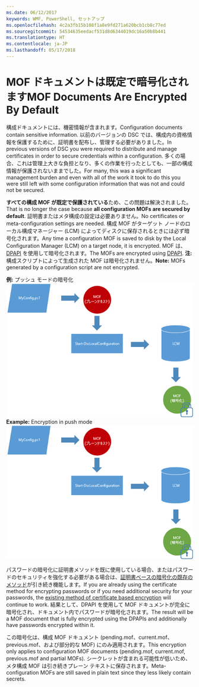 ```yaml
---
ms.date: 06/12/2017
keywords: WMF, PowerShell, セットアップ
ms.openlocfilehash: 4c2a3fb15b108f1a8e9fd271a620bcb1cb8c77ed
ms.sourcegitcommit: 54534635eedacf531d8d6344019dc16a50b8b441
ms.translationtype: HT
ms.contentlocale: ja-JP
ms.lasthandoff: 05/17/2018
---
```

# <a name="mof-documents-are-encrypted-by-default"></a><span data-ttu-id="3738d-102">MOF ドキュメントは既定で暗号化されます</span><span class="sxs-lookup"><span data-stu-id="3738d-102">MOF Documents Are Encrypted By Default</span></span>

<span data-ttu-id="3738d-103">構成ドキュメントには、機密情報が含まれます。</span><span class="sxs-lookup"><span data-stu-id="3738d-103">Configuration documents contain sensitive information.</span></span> <span data-ttu-id="3738d-104">以前のバージョンの DSC では、構成内の資格情報を保護するために、証明書を配布し、管理する必要がありました。</span><span class="sxs-lookup"><span data-stu-id="3738d-104">In previous versions of DSC you were required to distribute and manage certificates in order to secure credentials within a configuration.</span></span> <span data-ttu-id="3738d-105">多くの場合、これは管理上大きな負担となり、多くの作業を行ったとしても、一部の構成情報が保護されないままでした。</span><span class="sxs-lookup"><span data-stu-id="3738d-105">For many, this was a significant management burden and even with all of the work it took to do this you were still left with some configuration information that was not and could not be secured.</span></span>

<span data-ttu-id="3738d-106">**すべての構成 MOF が既定で保護されている**ため、この問題は解決されました。</span><span class="sxs-lookup"><span data-stu-id="3738d-106">That is no longer the case because **all configuration MOFs are secured by default**.</span></span> <span data-ttu-id="3738d-107">証明書またはメタ構成の設定は必要ありません。</span><span class="sxs-lookup"><span data-stu-id="3738d-107">No certificates or meta-configuration settings are needed.</span></span> <span data-ttu-id="3738d-108">構成 MOF がターゲット ノードのローカル構成マネージャー (LCM) によってディスクに保存されるときには必ず暗号化されます。</span><span class="sxs-lookup"><span data-stu-id="3738d-108">Any time a configuration MOF is saved to disk by the Local Configuration Manager (LCM) on a target node, it is encrypted.</span></span> <span data-ttu-id="3738d-109">MOF は、[DPAPI](https://msdn.microsoft.com/library/ms995355.aspx) を使用して暗号化されます。</span><span class="sxs-lookup"><span data-stu-id="3738d-109">The MOFs are encrypted using [DPAPI](https://msdn.microsoft.com/library/ms995355.aspx).</span></span> <span data-ttu-id="3738d-110">**注:** 構成スクリプトによって生成された MOF は暗号化されません。</span><span class="sxs-lookup"><span data-stu-id="3738d-110">**Note:** MOFs generated by a configuration script are not encrypted.</span></span>

<span data-ttu-id="3738d-111">**例:** プッシュ モードの暗号化 ![MOF 暗号化](../images/MOF_Encryption.jpg)</span><span class="sxs-lookup"><span data-stu-id="3738d-111">**Example:** Encryption in push mode ![MOF Encryption](../images/MOF_Encryption.jpg)</span></span>

<span data-ttu-id="3738d-112">パスワードの暗号化に証明書メソッドを既に使用している場合、またはパスワードのセキュリティを強化する必要がある場合は、[証明書ベースの暗号化の既存のメソッド](https://msdn.microsoft.com/powershell/dsc/securemof)が引き続き機能します。</span><span class="sxs-lookup"><span data-stu-id="3738d-112">If you are already using the certificate method for encrypting passwords or if you need additional security for your passwords, the [existing method of certificate based encryption](https://msdn.microsoft.com/powershell/dsc/securemof) will continue to work.</span></span> <span data-ttu-id="3738d-113">結果として、DPAPI を使用して MOF ドキュメントが完全に暗号化され、ドキュメント内でパスワードが暗号化されます。</span><span class="sxs-lookup"><span data-stu-id="3738d-113">The result will be a MOF document that is fully encrypted using the DPAPIs and additionally have passwords encrypted within it.</span></span>

<span data-ttu-id="3738d-114">この暗号化は、構成 MOF ドキュメント (pending.mof、current.mof、previous.mof、および部分的な MOF) にのみ適用されます。</span><span class="sxs-lookup"><span data-stu-id="3738d-114">This encryption only applies to configuration MOF documents (pending.mof, current.mof, previous.mof and partial MOFs).</span></span> <span data-ttu-id="3738d-115">シークレットが含まれる可能性が低いため、メタ構成 MOF は引き続きプレーン テキストに保存されます。</span><span class="sxs-lookup"><span data-stu-id="3738d-115">Meta-configuration MOFs are still saved in plain text since they less likely contain secrets.</span></span>
